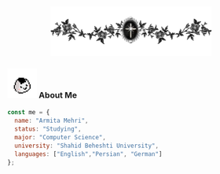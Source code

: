 <div align="center">
  <img src="https://github.com/armitaswan/armitaswan/blob/main/files/Adobe%20Express%20-%20file.png" width="65%" />
</div>

### <img src="https://github.com/armitaswan/armitaswan/blob/main/files/download.gif" width = "60"> About Me
```javascript
const me = {
  name: "Armita Mehri",
  status: "Studying",
  major: "Computer Science",
  university: "Shahid Beheshti University",
  languages: ["English","Persian", "German"]
};
```
